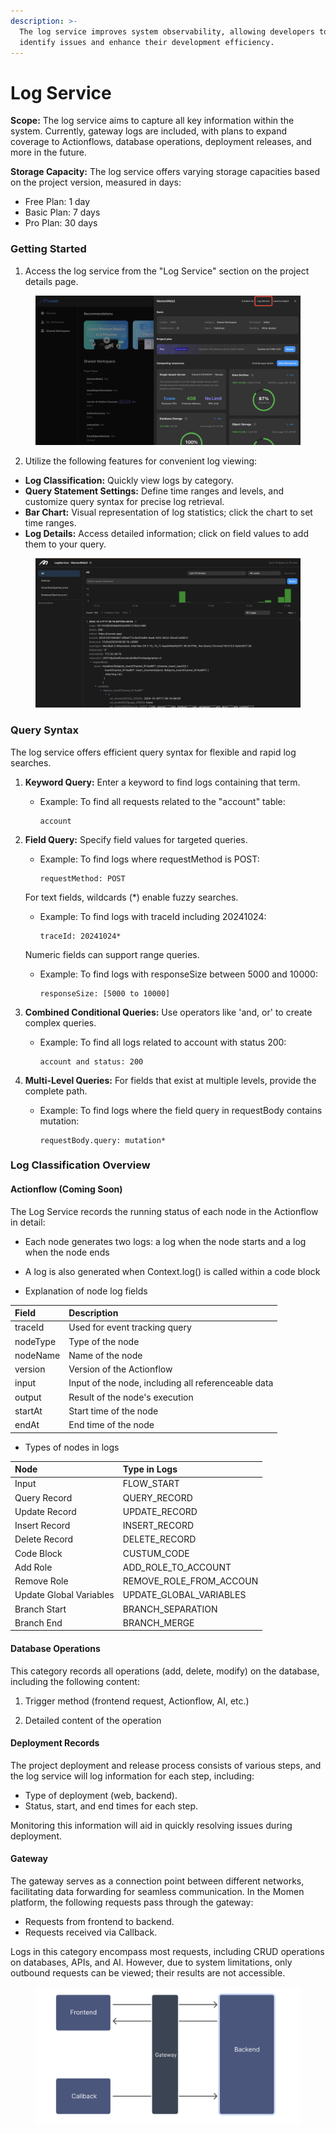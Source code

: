 ```yaml
---
description: >-
  The log service improves system observability, allowing developers to quickly
  identify issues and enhance their development efficiency.
---
```


# Log Service

**Scope:** The log service aims to capture all key information within the system. Currently, gateway logs are included, with plans to expand coverage to Actionflows, database operations, deployment releases, and more in the future.

**Storage Capacity:** The log service offers varying storage capacities based on the project version, measured in days:

* Free Plan: 1 day
* Basic Plan: 7 days
* Pro Plan: 30 days



### **Getting Started**

1. Access the log service from the "Log Service" section on the project details page.

<figure><img src="../.gitbook/assets/log.png" alt=""><figcaption></figcaption></figure>

2. Utilize the following features for convenient log viewing:

* **Log Classification:** Quickly view logs by category.
* **Query Statement Settings:** Define time ranges and levels, and customize query syntax for precise log retrieval.
* **Bar Chart:** Visual representation of log statistics; click the chart to set time ranges.
* **Log Details:** Access detailed information; click on field values to add them to your query.

<figure><img src="../.gitbook/assets/20241031-175313.jpeg" alt=""><figcaption></figcaption></figure>

### **Query Syntax**

The log service offers efficient query syntax for flexible and rapid log searches.

1. **Keyword Query:** Enter a keyword to find logs containing that term.
   *   Example: To find all requests related to the "account" table:

       ```
       account
       ```
2.  **Field Query:** Specify field values for targeted queries.

    *   Example: To find logs where requestMethod is POST:

        ```
        requestMethod: POST
        ```

    For text fields, wildcards (\*) enable fuzzy searches.

    *   Example: To find logs with traceId including 20241024:

        ```
        traceId: 20241024*
        ```

    Numeric fields can support range queries.

    *   Example: To find logs with responseSize between 5000 and 10000:

        ```
        responseSize: [5000 to 10000]
        ```
3. **Combined Conditional Queries:** Use operators like 'and, or' to create complex queries.
   *   Example: To find all logs related to account with status 200:

       ```
       account and status: 200
       ```
4. **Multi-Level Queries:** For fields that exist at multiple levels, provide the complete path.
   *   Example: To find logs where the field query in requestBody contains mutation:

       ```
       requestBody.query: mutation*
       ```

### **Log Classification Overview**

#### Actionflow (Coming Soon)

The Log Service records the running status of each node in the Actionflow in detail:

* Each node generates two logs: a log when the node starts and a log when the node ends

* A log is also generated when Context.log() is called within a code block

* Explanation of node log fields

| <div style="width:40px">Field</div> | <div style="width:160px;text-align:left">Description</div>             |
|:------|:-------------------|
| traceId  	| Used for event tracking query                 	|
| nodeType 	| Type of the node                       	|
| nodeName 	| Name of the node                         	|
| version  	| Version of the Actionflow                       	|
| input    	| Input of the node, including all referenceable data 	|
| output    | Result of the node's execution	|
| startAt  	| Start time of the node                  	|
| endAt  	| End time of the node                  	|

* Types of nodes in logs

| <div style="width:40px">Node</div> | <div style="width:160px;text-align:left">Type in Logs</div> |
|:-----|:-------------------|
| Input	   | FLOW_START                |
| Query Record | QUERY_RECORD                       	|
| Update Record 	| UPDATE_RECORD                        	|
| Insert Record  | INSERT_RECORD                	|
| Delete Record  | DELETE_RECORD	|
| Code Block   | CUSTUM_CODE	|
| Add Role  | ADD_ROLE_TO_ACCOUNT             	|
| Remove Role  | REMOVE_ROLE_FROM_ACCOUN           	|
| Update Global Variables 	| UPDATE_GLOBAL_VARIABLES         	|
| Branch Start 	| BRANCH_SEPARATION         	|
| Branch End 	| BRANCH_MERGE         	|

#### Database Operations

This category records all operations (add, delete, modify) on the database, including the following content:

1. Trigger method (frontend request, Actionflow, AI, etc.)

2. Detailed content of the operation

#### Deployment Records

The project deployment and release process consists of various steps, and the log service will log information for each step, including:

* Type of deployment (web, backend).
* Status, start, and end times for each step.&#x20;

Monitoring this information will aid in quickly resolving issues during deployment.

#### Gateway

The gateway serves as a connection point between different networks, facilitating data forwarding for seamless communication. In the Momen platform, the following requests pass through the gateway:

* Requests from frontend to backend.
* Requests received via Callback.

Logs in this category encompass most requests, including CRUD operations on databases, APIs, and AI. However, due to system limitations, only outbound requests can be viewed; their results are not accessible.

<figure><img src="../.gitbook/assets/截屏2024-10-31 18.11.48.png" alt=""><figcaption></figcaption></figure>


